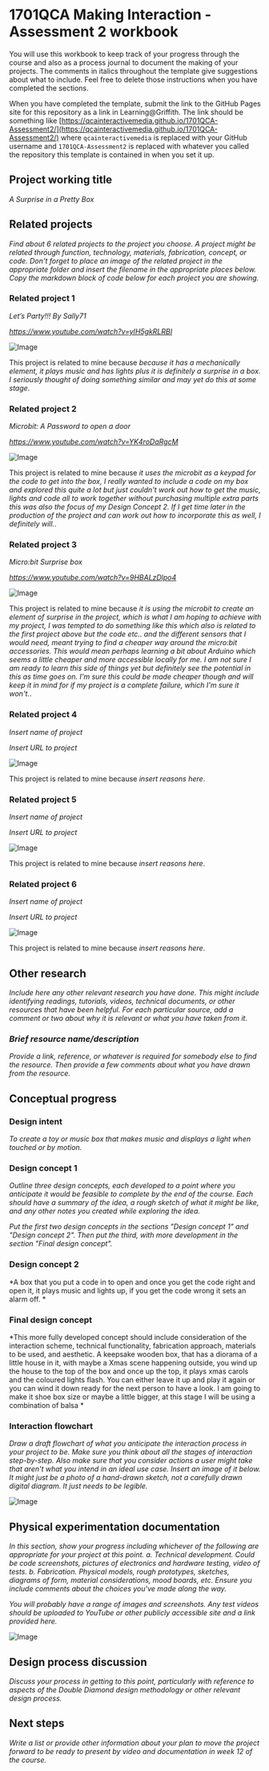 # 1701QCA Making Interaction - Assessment 2 workbook

You will use this workbook to keep track of your progress through the course and also as a process journal to document the making of your projects. The comments in italics throughout the template give suggestions about what to include. Feel free to delete those instructions when you have completed the sections.

When you have completed the template, submit the link to the GitHub Pages site for this repository as a link in Learning@Griffith. The link should be something like [https://qcainteractivemedia.github.io/1701QCA-Assessment2/](https://qcainteractivemedia.github.io/1701QCA-Assessment2/) where `qcainteractivemedia` is replaced with your GitHub username and `1701QCA-Assessment2` is replaced with whatever you called the repository this template is contained in when you set it up.

## Project working title ##
*A Surprise in a Pretty Box*

## Related projects ##
*Find about 6 related projects to the project you choose. A project might be related through  function, technology, materials, fabrication, concept, or code. Don't forget to place an image of the related project in the appropriate folder and insert the filename in the appropriate places below. Copy the markdown block of code below for each project you are showing.*

### Related project 1 ###
*Let’s Party!!! By Sally71*

*https://www.youtube.com/watch?v=yIH5gkRLRBI*

![Image](https://github.com/LeanneCochrane1701QCA/Leanne-Cochrane1701QCA-Assignment-2-/blob/master/Lets%20Party.png)

This project is related to mine because *because it has a mechanically element, it plays music and has lights plus it is definitely a surprise in a box.  I seriously thought of doing something similar and may yet do this at some stage*.

### Related project 2 ###
*Microbit: A Password to open a door*

*https://www.youtube.com/watch?v=YK4roDaRgcM*

![Image](https://github.com/LeanneCochrane1701QCA/Leanne-Cochrane1701QCA-Assignment-2-/blob/master/password%20box.jpg)

This project is related to mine because *it uses the microbit as a keypad for the code to get into the box, I really wanted to include a code on my box and explored this quite a lot but just couldn't work out how to get the music, lights and code all to work together without purchasing multiple extra parts this was also the focus of my Design Concept 2. If I get time later in the production of the project and can work out how to incorporate this as well, I definitely will.*.

### Related project 3 ###
*Micro:bit Surprise box*

*https://www.youtube.com/watch?v=9HBALzDlpo4*

![Image](https://github.com/LeanneCochrane1701QCA/Leanne-Cochrane1701QCA-Assignment-2-/blob/master/surprise%20box.png)

This project is related to mine because *it is using the microbit to create an element of surprise in the project, which is what I am hoping to achieve with my project, I was tempted to do something like this which also is related to the first project above but the code etc.. and the different sensors that I would need, meant trying to find a cheaper way around the micro:bit accessories. This would mean perhaps learning a bit about Arduino which seems a little cheaper and more accessible locally for me. I am not sure I am ready to learn this side of things yet but definitely see the potential in this as time goes on.  I'm sure this could be made cheaper though and will keep it in mind for if my project is a complete failure, which I'm sure it won't.*. 

### Related project 4 ###
*Insert name of project*

*Insert URL to project*

![Image](missingimage.png)

This project is related to mine because *insert reasons here*.

### Related project 5 ###
*Insert name of project*

*Insert URL to project*

![Image](missingimage.png)

This project is related to mine because *insert reasons here*.

### Related project 6 ###
*Insert name of project*

*Insert URL to project*

![Image](missingimage.png)

This project is related to mine because *insert reasons here*.

## Other research ##
*Include here any other relevant research you have done. This might include identifying readings, tutorials, videos, technical documents, or other resources that have been helpful. For each particular source, add a comment or two about why it is relevant or what you have taken from it.*

### *Brief resource name/description* ###

*Provide a link, reference, or whatever is required for somebody else to find the resource. Then provide a few comments about what you have drawn from the resource.*

## Conceptual progress ##

### Design intent ###
*To create a toy or music box that makes music and displays a light when touched or by motion.*

### Design concept 1 ###
*Outline three design concepts, each developed to a point where you anticipate it would be feasible to complete by the end of the course. Each should have a summary of the idea, a rough sketch of what it might be like, and any other notes you created while exploring the idea.* 

*Put the first two design concepts in the sections "Design concept 1" and "Design concept 2". Then put the third, with more development in the section "Final design concept".*

### Design concept 2 ###
*A box that you put a code in to open and once you get the code right and open it, it plays music and lights up, if you get the code wrong it sets an alarm off. *

### Final design concept ###
*This more fully developed concept should include consideration of the interaction scheme, technical functionality, fabrication approach, materials to be used, and aesthetic. A keepsake wooden box, that has a diorama of a little house in it, with maybe a Xmas scene happening outside, you wind up the house to the top of the box and once up the top, it plays xmas carols and the coloured lights flash.  You can either leave it up and play it again or you can wind it down ready for the next person to have a look. I am going to make it shoe box size or maybe a little bigger, at this stage I will be using a combination of balsa *

### Interaction flowchart ###
*Draw a draft flowchart of what you anticipate the interaction process in your project to be. Make sure you think about all the stages of interaction step-by-step. Also make sure that you consider actions a user might take that aren't what you intend in an ideal use case. Insert an image of it below. It might just be a photo of a hand-drawn sketch, not a carefully drawn digital diagram. It just needs to be legible.*

![Image](missingimage.png)

## Physical experimentation documentation ##

*In this section, show your progress including whichever of the following are appropriate for your project at this point.
a.	Technical development. Could be code screenshots, pictures of electronics and hardware testing, video of tests. 
b.	Fabrication. Physical models, rough prototypes, sketches, diagrams of form, material considerations, mood boards, etc.
Ensure you include comments about the choices you've made along the way.*

*You will probably have a range of images and screenshots. Any test videos should be uploaded to YouTube or other publicly accessible site and a link provided here.*

![Image](missingimage.png)

## Design process discussion ##
*Discuss your process in getting to this point, particularly with reference to aspects of the Double Diamond design methodology or other relevant design process.*

## Next steps ##
*Write a list or provide other information about your plan to move the project forward to be ready to present by video and documentation in week 12 of the course.*
